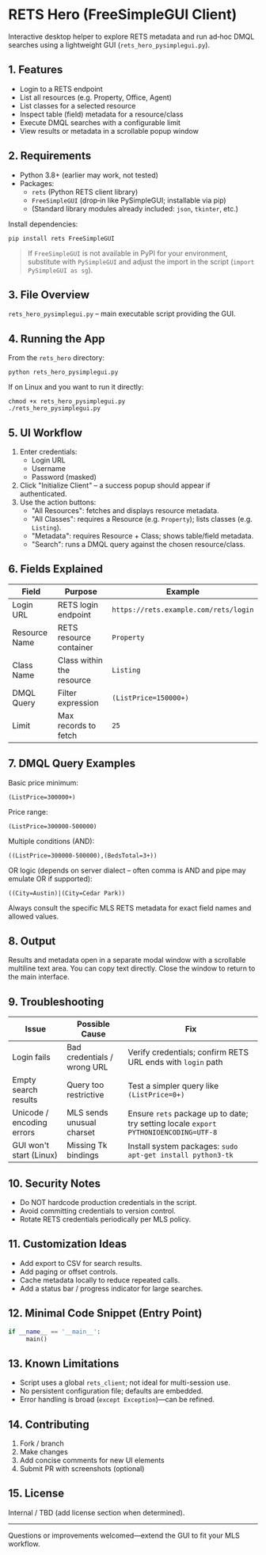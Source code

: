 # RETS Hero (FreeSimpleGUI Client)

Interactive desktop helper to explore RETS metadata and run ad‑hoc DMQL searches using a lightweight GUI (`rets_hero_pysimplegui.py`).

## 1. Features

* Login to a RETS endpoint
* List all resources (e.g. Property, Office, Agent)
* List classes for a selected resource
* Inspect table (field) metadata for a resource/class
* Execute DMQL searches with a configurable limit
* View results or metadata in a scrollable popup window

## 2. Requirements

* Python 3.8+ (earlier may work, not tested)
* Packages:
  * `rets` (Python RETS client library)
  * `FreeSimpleGUI` (drop‑in like PySimpleGUI; installable via pip)
  * (Standard library modules already included: `json`, `tkinter`, etc.)

Install dependencies:

```Shell
pip install rets FreeSimpleGUI
```

> If `FreeSimpleGUI` is not available in PyPI for your environment, substitute with `PySimpleGUI` and adjust the import in the script (`import PySimpleGUI as sg`).

## 3. File Overview

`rets_hero_pysimplegui.py` – main executable script providing the GUI.

## 4. Running the App

From the `rets_hero` directory:

```Shell
python rets_hero_pysimplegui.py
```

If on Linux and you want to run it directly:

```Shell
chmod +x rets_hero_pysimplegui.py
./rets_hero_pysimplegui.py
```

## 5. UI Workflow

1. Enter credentials:
   * Login URL
   * Username
   * Password (masked)
2. Click "Initialize Client" – a success popup should appear if authenticated.
3. Use the action buttons:
   * "All Resources": fetches and displays resource metadata.
   * "All Classes": requires a Resource (e.g. `Property`); lists classes (e.g. `Listing`).
   * "Metadata": requires Resource + Class; shows table/field metadata.
   * "Search": runs a DMQL query against the chosen resource/class.

## 6. Fields Explained

| Field         | Purpose                   | Example                               |
| ------------- | ------------------------- | ------------------------------------- |
| Login URL     | RETS login endpoint       | `https://rets.example.com/rets/login` |
| Resource Name | RETS resource container   | `Property`                            |
| Class Name    | Class within the resource | `Listing`                             |
| DMQL Query    | Filter expression         | `(ListPrice=150000+)`                 |
| Limit         | Max records to fetch      | `25`                                  |

## 7. DMQL Query Examples

Basic price minimum:

```
(ListPrice=300000+)
```

Price range:

```
(ListPrice=300000-500000)
```

Multiple conditions (AND):

```
((ListPrice=300000-500000),(BedsTotal=3+))
```

OR logic (depends on server dialect – often comma is AND and pipe may emulate OR if supported):

```
((City=Austin)|(City=Cedar Park))
```

Always consult the specific MLS RETS metadata for exact field names and allowed values.

## 8. Output

Results and metadata open in a separate modal window with a scrollable multiline text area. You can copy text directly. Close the window to return to the main interface.

## 9. Troubleshooting

| Issue                     | Possible Cause              | Fix                                                                                  |
| ------------------------- | --------------------------- | ------------------------------------------------------------------------------------ |
| Login fails               | Bad credentials / wrong URL | Verify credentials; confirm RETS URL ends with `login` path                          |
| Empty search results      | Query too restrictive       | Test a simpler query like `(ListPrice=0+)`                                           |
| Unicode / encoding errors | MLS sends unusual charset   | Ensure `rets` package up to date; try setting locale `export PYTHONIOENCODING=UTF-8` |
| GUI won't start (Linux)   | Missing Tk bindings         | Install system packages: `sudo apt-get install python3-tk`                           |

## 10. Security Notes

* Do NOT hardcode production credentials in the script.
* Avoid committing credentials to version control.
* Rotate RETS credentials periodically per MLS policy.

## 11. Customization Ideas

* Add export to CSV for search results.
* Add paging or offset controls.
* Cache metadata locally to reduce repeated calls.
* Add a status bar / progress indicator for large searches.

## 12. Minimal Code Snippet (Entry Point)

```Python
if __name__ == '__main__':
	 main()
```

## 13. Known Limitations

* Script uses a global `rets_client`; not ideal for multi-session use.
* No persistent configuration file; defaults are embedded.
* Error handling is broad (`except Exception`)—can be refined.

## 14. Contributing

1. Fork / branch
2. Make changes
3. Add concise comments for new UI elements
4. Submit PR with screenshots (optional)

## 15. License

Internal / TBD (add license section when determined).

***

Questions or improvements welcomed—extend the GUI to fit your MLS workflow.
